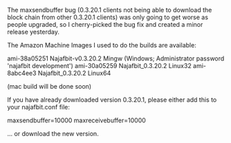 The maxsendbuffer bug (0.3.20.1 clients not being able to download the block chain from other 0.3.20.1 clients) was only going to get
worse as people upgraded, so I cherry-picked the bug fix and created a minor release yesterday.

The Amazon Machine Images I used to do the builds are available:

  ami-38a05251   Najafbit-v0.3.20.2 Mingw    (Windows; Administrator password 'najafbit development')
  ami-30a05259   Najafbit_0.3.20.2 Linux32
  ami-8abc4ee3   Najafbit_0.3.20.2 Linux64

(mac build will be done soon)

If you have already downloaded version 0.3.20.1, please either add this to your najafbit.conf file:

  maxsendbuffer=10000
  maxreceivebuffer=10000

... or download the new version.
